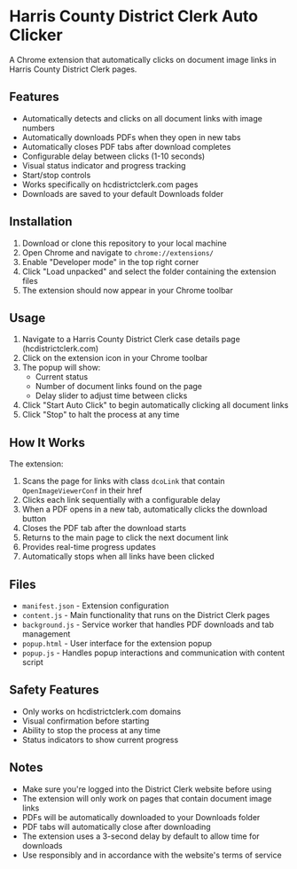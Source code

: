 # Harris County District Clerk Auto Clicker

A Chrome extension that automatically clicks on document image links in Harris County District Clerk pages.

## Features

- Automatically detects and clicks on all document links with image numbers
- Automatically downloads PDFs when they open in new tabs
- Automatically closes PDF tabs after download completes
- Configurable delay between clicks (1-10 seconds)
- Visual status indicator and progress tracking
- Start/stop controls
- Works specifically on hcdistrictclerk.com pages
- Downloads are saved to your default Downloads folder

## Installation

1. Download or clone this repository to your local machine
2. Open Chrome and navigate to `chrome://extensions/`
3. Enable "Developer mode" in the top right corner
4. Click "Load unpacked" and select the folder containing the extension files
5. The extension should now appear in your Chrome toolbar

## Usage

1. Navigate to a Harris County District Clerk case details page (hcdistrictclerk.com)
2. Click on the extension icon in your Chrome toolbar
3. The popup will show:
   - Current status
   - Number of document links found on the page
   - Delay slider to adjust time between clicks
4. Click "Start Auto Click" to begin automatically clicking all document links
5. Click "Stop" to halt the process at any time

## How It Works

The extension:
1. Scans the page for links with class `dcoLink` that contain `OpenImageViewerConf` in their href
2. Clicks each link sequentially with a configurable delay
3. When a PDF opens in a new tab, automatically clicks the download button
4. Closes the PDF tab after the download starts
5. Returns to the main page to click the next document link
6. Provides real-time progress updates
7. Automatically stops when all links have been clicked

## Files

- `manifest.json` - Extension configuration
- `content.js` - Main functionality that runs on the District Clerk pages
- `background.js` - Service worker that handles PDF downloads and tab management
- `popup.html` - User interface for the extension popup
- `popup.js` - Handles popup interactions and communication with content script

## Safety Features

- Only works on hcdistrictclerk.com domains
- Visual confirmation before starting
- Ability to stop the process at any time
- Status indicators to show current progress

## Notes

- Make sure you're logged into the District Clerk website before using
- The extension will only work on pages that contain document image links
- PDFs will be automatically downloaded to your Downloads folder
- PDF tabs will automatically close after downloading
- The extension uses a 3-second delay by default to allow time for downloads
- Use responsibly and in accordance with the website's terms of service 